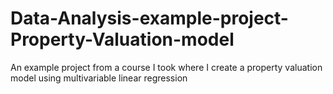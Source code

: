 # Data-Analysis-example-project-Property-Valuation-model
An example project from a course I took where I create a property valuation model using multivariable linear regression
